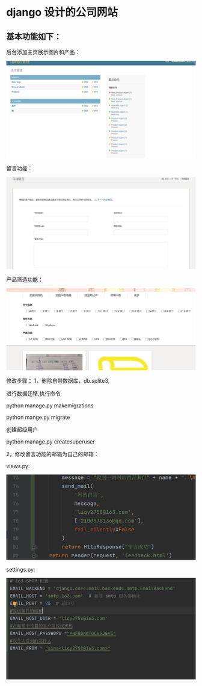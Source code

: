 # django 设计的公司网站
## 基本功能如下：


后台添加主页展示图片和产品：

![img_1.png](img_1.png)

留言功能：

![img_2.png](img_2.png)

产品筛选功能：

![img_3.png](img_3.png)

修改步骤：
1，删除自带数据库，db.splite3,

   进行数据迁移,执行命令

  python manage.py makemigrations

  python mange.py migrate

  创建超级用户

  python manage.py createsuperuser

2，修改留言功能的邮箱为自己的邮箱：

views.py:

![img_4.png](img_4.png)

settings.py:

![img_5.png](img_5.png)